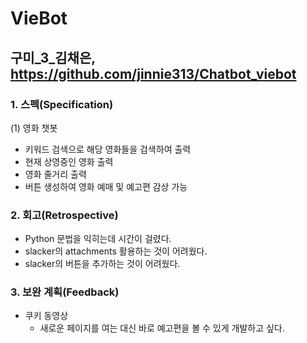 # VieBot
## 구미_3_김채은, https://github.com/jinnie313/Chatbot_viebot

### 1. 스펙(Specification)
(1) 영화 챗봇
- 키워드 검색으로 해당 영화들을 검색하여 출력
- 현재 상영중인 영화 출력
- 영화 줄거리 출력
- 버튼 생성하여 영화 예매 및 예고편 감상 가능

### 2. 회고(Retrospective)
- Python 문법을 익히는데 시간이 걸렸다.
- slacker의 attachments 활용하는 것이 어려웠다.
- slacker의 버튼을 추가하는 것이 어려웠다.

### 3. 보완 계획(Feedback)
- 쿠키 동영상
  - 새로운 페이지를 여는 대신 바로 예고편을 볼 수 있게 개발하고 싶다.
